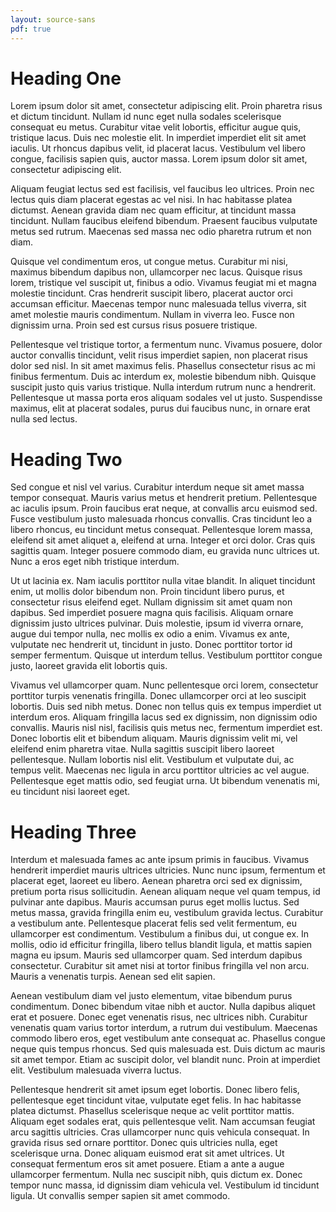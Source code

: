 ```yaml
---
layout: source-sans
pdf: true
---
```


# Heading One

Lorem ipsum dolor sit amet, consectetur adipiscing elit. Proin pharetra risus et dictum tincidunt. Nullam id nunc eget nulla sodales scelerisque consequat eu metus. Curabitur vitae velit lobortis, efficitur augue quis, tristique lacus. Duis nec molestie elit. In imperdiet imperdiet elit sit amet iaculis. Ut rhoncus dapibus velit, id placerat lacus. Vestibulum vel libero congue, facilisis sapien quis, auctor massa. Lorem ipsum dolor sit amet, consectetur adipiscing elit.

Aliquam feugiat lectus sed est facilisis, vel faucibus leo ultrices. Proin nec lectus quis diam placerat egestas ac vel nisi. In hac habitasse platea dictumst. Aenean gravida diam nec quam efficitur, at tincidunt massa tincidunt. Nullam faucibus eleifend bibendum. Praesent faucibus vulputate metus sed rutrum. Maecenas sed massa nec odio pharetra rutrum et non diam.

Quisque vel condimentum eros, ut congue metus. Curabitur mi nisi, maximus bibendum dapibus non, ullamcorper nec lacus. Quisque risus lorem, tristique vel suscipit ut, finibus a odio. Vivamus feugiat mi et magna molestie tincidunt. Cras hendrerit suscipit libero, placerat auctor orci accumsan efficitur. Maecenas tempor nunc malesuada tellus viverra, sit amet molestie mauris condimentum. Nullam in viverra leo. Fusce non dignissim urna. Proin sed est cursus risus posuere tristique.

Pellentesque vel tristique tortor, a fermentum nunc. Vivamus posuere, dolor auctor convallis tincidunt, velit risus imperdiet sapien, non placerat risus dolor sed nisl. In sit amet maximus felis. Phasellus consectetur risus ac mi finibus fermentum. Duis ac interdum ex, molestie bibendum nibh. Quisque suscipit justo quis varius tristique. Nulla interdum rutrum nunc a hendrerit. Pellentesque ut massa porta eros aliquam sodales vel ut justo. Suspendisse maximus, elit at placerat sodales, purus dui faucibus nunc, in ornare erat nulla sed lectus.

# Heading Two 

Sed congue et nisl vel varius. Curabitur interdum neque sit amet massa tempor consequat. Mauris varius metus et hendrerit pretium. Pellentesque ac iaculis ipsum. Proin faucibus erat neque, at convallis arcu euismod sed. Fusce vestibulum justo malesuada rhoncus convallis. Cras tincidunt leo a libero rhoncus, eu tincidunt metus consequat. Pellentesque lorem massa, eleifend sit amet aliquet a, eleifend at urna. Integer et orci dolor. Cras quis sagittis quam. Integer posuere commodo diam, eu gravida nunc ultrices ut. Nunc a eros eget nibh tristique interdum.

Ut ut lacinia ex. Nam iaculis porttitor nulla vitae blandit. In aliquet tincidunt enim, ut mollis dolor bibendum non. Proin tincidunt libero purus, et consectetur risus eleifend eget. Nullam dignissim sit amet quam non dapibus. Sed imperdiet posuere magna quis facilisis. Aliquam ornare dignissim justo ultrices pulvinar. Duis molestie, ipsum id viverra ornare, augue dui tempor nulla, nec mollis ex odio a enim. Vivamus ex ante, vulputate nec hendrerit ut, tincidunt in justo. Donec porttitor tortor id semper fermentum. Quisque ut interdum tellus. Vestibulum porttitor congue justo, laoreet gravida elit lobortis quis.

Vivamus vel ullamcorper quam. Nunc pellentesque orci lorem, consectetur porttitor turpis venenatis fringilla. Donec ullamcorper orci at leo suscipit lobortis. Duis sed nibh metus. Donec non tellus quis ex tempus imperdiet ut interdum eros. Aliquam fringilla lacus sed ex dignissim, non dignissim odio convallis. Mauris nisl nisl, facilisis quis metus nec, fermentum imperdiet est. Donec lobortis elit et bibendum aliquam. Mauris dignissim velit mi, vel eleifend enim pharetra vitae. Nulla sagittis suscipit libero laoreet pellentesque. Nullam lobortis nisl elit. Vestibulum et vulputate dui, ac tempus velit. Maecenas nec ligula in arcu porttitor ultricies ac vel augue. Pellentesque eget mattis odio, sed feugiat urna. Ut bibendum venenatis mi, eu tincidunt nisi laoreet eget.

# Heading Three

Interdum et malesuada fames ac ante ipsum primis in faucibus. Vivamus hendrerit imperdiet mauris ultrices ultricies. Nunc nunc ipsum, fermentum et placerat eget, laoreet eu libero. Aenean pharetra orci sed ex dignissim, pretium porta risus sollicitudin. Aenean aliquam neque vel quam tempus, id pulvinar ante dapibus. Mauris accumsan purus eget mollis luctus. Sed metus massa, gravida fringilla enim eu, vestibulum gravida lectus. Curabitur a vestibulum ante. Pellentesque placerat felis sed velit fermentum, eu ullamcorper est condimentum. Vestibulum a finibus dui, ut congue ex. In mollis, odio id efficitur fringilla, libero tellus blandit ligula, et mattis sapien magna eu ipsum. Mauris sed ullamcorper quam. Sed interdum dapibus consectetur. Curabitur sit amet nisi at tortor finibus fringilla vel non arcu. Mauris a venenatis turpis. Aenean sed elit sapien.

Aenean vestibulum diam vel justo elementum, vitae bibendum purus condimentum. Donec bibendum vitae nibh et auctor. Nulla dapibus aliquet erat et posuere. Donec eget venenatis risus, nec ultrices nibh. Curabitur venenatis quam varius tortor interdum, a rutrum dui vestibulum. Maecenas commodo libero eros, eget vestibulum ante consequat ac. Phasellus congue neque quis tempus rhoncus. Sed quis malesuada est. Duis dictum ac mauris sit amet tempor. Etiam ac suscipit dolor, vel blandit nunc. Proin at imperdiet elit. Vestibulum malesuada viverra luctus.

Pellentesque hendrerit sit amet ipsum eget lobortis. Donec libero felis, pellentesque eget tincidunt vitae, vulputate eget felis. In hac habitasse platea dictumst. Phasellus scelerisque neque ac velit porttitor mattis. Aliquam eget sodales erat, quis pellentesque velit. Nam accumsan feugiat arcu sagittis ultricies. Cras ullamcorper nunc quis vehicula consequat. In gravida risus sed ornare porttitor. Donec quis ultricies nulla, eget scelerisque urna. Donec aliquam euismod erat sit amet ultrices. Ut consequat fermentum eros sit amet posuere. Etiam a ante a augue ullamcorper fermentum. Nulla nec suscipit nibh, quis dictum ex. Donec tempor nunc massa, id dignissim diam vehicula vel. Vestibulum id tincidunt ligula. Ut convallis semper sapien sit amet commodo.

